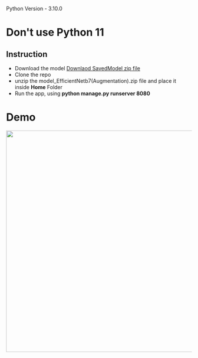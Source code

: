 Python Version - 3.10.0
<h1>Don't use Python 11</h1>
<h2>Instruction</h2>
<ul>
  <li>
    Download the model <a href='https://drive.google.com/file/d/13Y5L_NFLRR7C6IXOUwFpXLAWKDIk1o7l/view?usp=drive_link'>Downlaod SavedModel zip file</a>
  </li>
  <li>
    Clone the repo
  </li>
  <li>
    unzip the model_EfficientNetb7(Augmentation).zip file and place it inside <b>Home</b> Folder
  </li>
  <li>
    Run the app, using <b>python manage.py runserver 8080</b>
  </li>
</ul>
<h1>Demo</h1>
<img src="https://github.com/user-attachments/assets/8a7c2473-93bb-4db7-99b4-1e528289bc6f" width="600"/>
